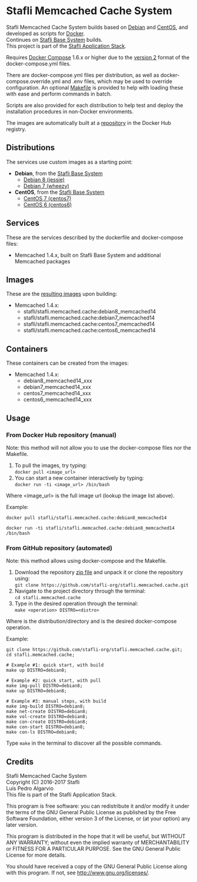 # Stafli Memcached Cache System
Stafli Memcached Cache System builds based on [Debian](https://www.debian.org/) and [CentOS](https://www.centos.org/), and developed as scripts for [Docker](https://www.docker.com/).  
Continues on [Stafli Base System](https://github.com/stafli-org/stafli.base.system) builds.  
This project is part of the [Stafli Application Stack](https://github.com/stafli-org/).

Requires [Docker Compose](https://docs.docker.com/compose/) 1.6.x or higher due to the [version 2](https://docs.docker.com/compose/compose-file/#versioning) format of the docker-compose.yml files.

There are docker-compose.yml files per distribution, as well as docker-compose.override.yml and .env files, which may be used to override configuration.
An optional [Makefile](../../tree/master/Makefile) is provided to help with loading these with ease and perform commands in batch.

Scripts are also provided for each distribution to help test and deploy the installation procedures in non-Docker environments.

The images are automatically built at a [repository](https://hub.docker.com/r/stafli/stafli.memcached.cache) in the Docker Hub registry.

## Distributions
The services use custom images as a starting point:
- __Debian__, from the [Stafli Base System](https://github.com/stafli-org/stafli.base.system)
  - [Debian 8 (jessie)](../../tree/master/debian8)
  - [Debian 7 (wheezy)](../../tree/master/debian7)
- __CentOS__, from the [Stafli Base System](https://github.com/stafli-org/stafli.base.system)
  - [CentOS 7 (centos7)](../../tree/master/centos7)
  - [CentOS 6 (centos6)](../../tree/master/centos6)

## Services
These are the services described by the dockerfile and docker-compose files:
- Memcached 1.4.x, built on Stafli Base System and additional Memcached packages

## Images
These are the [resulting images](https://hub.docker.com/r/stafli/stafli.memcached.cache/tags/) upon building:
- Memcached 1.4.x:
  - stafli/stafli.memcached.cache:debian8_memcached14
  - stafli/stafli.memcached.cache:debian7_memcached14
  - stafli/stafli.memcached.cache:centos7_memcached14
  - stafli/stafli.memcached.cache:centos6_memcached14

## Containers
These containers can be created from the images:
- Memcached 1.4.x:
  - debian8_memcached14_xxx
  - debian7_memcached14_xxx
  - centos7_memcached14_xxx
  - centos6_memcached14_xxx

## Usage

### From Docker Hub repository (manual)

Note: this method will not allow you to use the docker-compose files nor the Makefile.

1. To pull the images, try typing:  
`docker pull <image_url>`
2. You can start a new container interactively by typing:  
`docker run -ti <image_url> /bin/bash`

Where <image_url> is the full image url (lookup the image list above).

Example:
```
docker pull stafli/stafli.memcached.cache:debian8_memcached14

docker run -ti stafli/stafli.memcached.cache:debian8_memcached14 /bin/bash
```

### From GitHub repository (automated)

Note: this method allows using docker-compose and the Makefile.

1. Download the repository [zip file](https://github.com/stafli-org/stafli.memcached.cache/archive/master.zip) and unpack it or clone the repository using:  
`git clone https://github.com/stafli-org/stafli.memcached.cache.git`
2. Navigate to the project directory through the terminal:  
`cd stafli.memcached.cache`
3. Type in the desired operation through the terminal:  
`make <operation> DISTRO=<distro>`

Where <distro> is the distribution/directory and <operation> is the desired docker-compose operation.

Example:
```
git clone https://github.com/stafli-org/stafli.memcached.cache.git;
cd stafli.memcached.cache;

# Example #1: quick start, with build
make up DISTRO=debian8;

# Example #2: quick start, with pull
make img-pull DISTRO=debian8;
make up DISTRO=debian8;

# Example #3: manual steps, with build
make img-build DISTRO=debian8;
make net-create DISTRO=debian8;
make vol-create DISTRO=debian8;
make con-create DISTRO=debian8;
make con-start DISTRO=debian8;
make con-ls DISTRO=debian8;
```

Type `make` in the terminal to discover all the possible commands.

## Credits
Stafli Memcached Cache System  
Copyright (C) 2016-2017 Stafli  
Luís Pedro Algarvio  
This file is part of the Stafli Application Stack.

This program is free software: you can redistribute it and/or modify
it under the terms of the GNU General Public License as published by
the Free Software Foundation, either version 3 of the License, or
(at your option) any later version.

This program is distributed in the hope that it will be useful,
but WITHOUT ANY WARRANTY; without even the implied warranty of
MERCHANTABILITY or FITNESS FOR A PARTICULAR PURPOSE.  See the
GNU General Public License for more details.

You should have received a copy of the GNU General Public License
along with this program.  If not, see <http://www.gnu.org/licenses/>.
